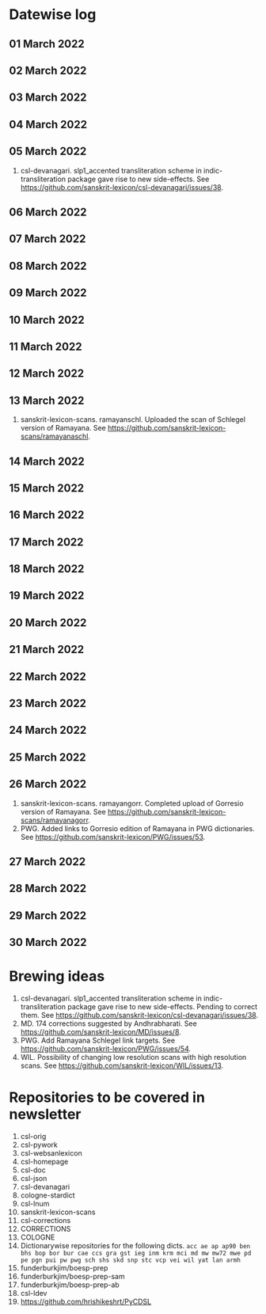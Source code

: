 # Datewise log

## 01 March 2022

## 02 March 2022

## 03 March 2022

## 04 March 2022

## 05 March 2022

1. csl-devanagari. slp1_accented transliteration scheme in indic-transliteration package gave rise to new side-effects. See https://github.com/sanskrit-lexicon/csl-devanagari/issues/38.

## 06 March 2022

## 07 March 2022

## 08 March 2022

## 09 March 2022

## 10 March 2022

## 11 March 2022

## 12 March 2022

## 13 March 2022

1. sanskrit-lexicon-scans. ramayanschl. Uploaded the scan of Schlegel version of Ramayana. See https://github.com/sanskrit-lexicon-scans/ramayanaschl.

## 14 March 2022

## 15 March 2022

## 16 March 2022

## 17 March 2022

## 18 March 2022

## 19 March 2022

## 20 March 2022

## 21 March 2022

## 22 March 2022

## 23 March 2022

## 24 March 2022

## 25 March 2022

## 26 March 2022

1. sanskrit-lexicon-scans. ramayangorr. Completed upload of Gorresio version of Ramayana. See https://github.com/sanskrit-lexicon-scans/ramayanagorr.
2. PWG. Added links to Gorresio edition of Ramayana in PWG dictionaries. See https://github.com/sanskrit-lexicon/PWG/issues/53.

## 27 March 2022

## 28 March 2022

## 29 March 2022

## 30 March 2022


# Brewing ideas

1. csl-devanagari. slp1_accented transliteration scheme in indic-transliteration package gave rise to new side-effects. Pending to correct them. See https://github.com/sanskrit-lexicon/csl-devanagari/issues/38.
2. MD. 174 corrections suggested by Andhrabharati. See https://github.com/sanskrit-lexicon/MD/issues/8.
3. PWG. Add Ramayana Schlegel link targets. See https://github.com/sanskrit-lexicon/PWG/issues/54.
4. WIL. Possibility of changing low resolution scans with high resolution scans. See https://github.com/sanskrit-lexicon/WIL/issues/13.

# Repositories to be covered in newsletter

1. csl-orig
2. csl-pywork
3. csl-websanlexicon
4. csl-homepage
5. csl-doc
6. csl-json
7. csl-devanagari
8. cologne-stardict
9. csl-lnum
10. sanskrit-lexicon-scans
11. csl-corrections
12. CORRECTIONS
13. COLOGNE
14. Dictionarywise repositories for the following dicts. 
`acc ae ap ap90 ben bhs bop bor bur cae ccs gra gst ieg inm krm mci md mw mw72 mwe pd pe pgn pui pw pwg sch shs skd snp stc vcp vei wil yat lan armh`
15. funderburkjim/boesp-prep
16. funderburkjim/boesp-prep-sam
17. funderburkjim/boesp-prep-ab
18. csl-ldev
19. https://github.com/hrishikeshrt/PyCDSL
